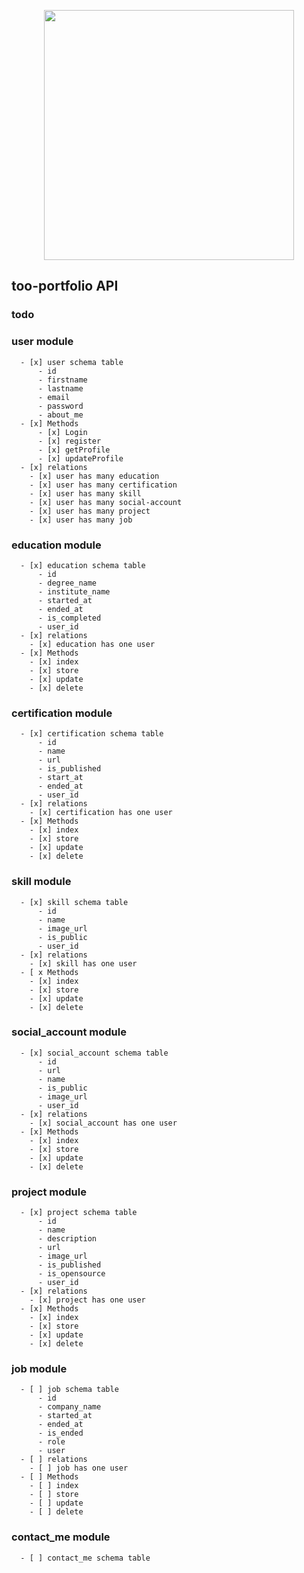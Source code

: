 <p align="center"><a href="https://laravel.com" target="_blank"><img src="https://raw.githubusercontent.com/laravel/art/master/logo-lockup/5%20SVG/2%20CMYK/1%20Full%20Color/laravel-logolockup-cmyk-red.svg" width="400"></a></p>



## too-portfolio API

### todo

### user module
      - [x] user schema table
          - id
          - firstname
          - lastname
          - email
          - password
          - about_me
      - [x] Methods
          - [x] Login
          - [x] register
          - [x] getProfile
          - [x] updateProfile
      - [x] relations
        - [x] user has many education
        - [x] user has many certification
        - [x] user has many skill
        - [x] user has many social-account
        - [x] user has many project
        - [x] user has many job 
  
### education module
      - [x] education schema table
          - id
          - degree_name
          - institute_name
          - started_at
          - ended_at
          - is_completed
          - user_id
      - [x] relations
        - [x] education has one user
      - [x] Methods
        - [x] index
        - [x] store
        - [x] update
        - [x] delete

### certification module
      - [x] certification schema table
          - id
          - name
          - url
          - is_published
          - start_at
          - ended_at
          - user_id
      - [x] relations
        - [x] certification has one user
      - [x] Methods
        - [x] index
        - [x] store
        - [x] update
        - [x] delete

### skill module
      - [x] skill schema table
          - id
          - name 
          - image_url
          - is_public
          - user_id
      - [x] relations
        - [x] skill has one user
      - [ x Methods
        - [x] index
        - [x] store
        - [x] update
        - [x] delete

### social_account module
      - [x] social_account schema table
          - id
          - url
          - name
          - is_public
          - image_url
          - user_id
      - [x] relations
        - [x] social_account has one user
      - [x] Methods
        - [x] index
        - [x] store
        - [x] update
        - [x] delete

### project module
      - [x] project schema table
          - id
          - name
          - description
          - url
          - image_url
          - is_published
          - is_opensource
          - user_id
      - [x] relations
        - [x] project has one user
      - [x] Methods
        - [x] index
        - [x] store
        - [x] update
        - [x] delete

### job module
      - [ ] job schema table
          - id
          - company_name
          - started_at
          - ended_at
          - is_ended
          - role
          - user
      - [ ] relations
        - [ ] job has one user
      - [ ] Methods
        - [ ] index
        - [ ] store
        - [ ] update
        - [ ] delete

### contact_me module
      - [ ] contact_me schema table
